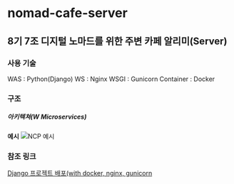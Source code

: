 # nomad-cafe-server
8기 7조 디지털 노마드를 위한 주변 카페 알리미(Server)
---

### 사용 기술
WAS : Python(Django)
WS : Nginx
WSGI : Gunicorn
Container : Docker

### 구조

##### 아키텍쳐(W Microservices)

**예시**
![NCP 예시](https://xv-ncloud.pstatic.net/images/architectures/10-1.%20Microservices%20with%20NKS%20%20@2x_1566206781015.png)

### 참조 링크
[Django 프로젝트 배포(with docker, nginx, gunicorn](https://teamlab.github.io/jekyllDecent/blog/tutorials/docker%EB%A1%9C-django-%EA%B0%9C%EB%B0%9C%ED%95%98%EA%B3%A0-%EB%B0%B0%ED%8F%AC%ED%95%98%EA%B8%B0(+-nginx,-gunicorn)/)
